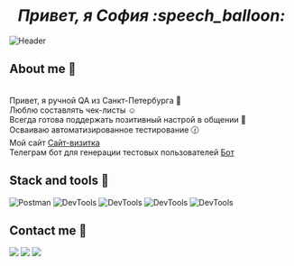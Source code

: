 <h1 align="center"> <i> Привет, я София :speech_balloon: </i> </h1> 

![Header](https://github.com/sofiyateyakashi/sofiyateyakashi/blob/main/assets/qaheader.gif)

## About me :sunflower:

<br>Привет, я ручной QA из Санкт-Петербурга :office:
<br> Люблю составлять чек-листы :relaxed:
<br> Всегда готова поддержать позитивный настрой в общении :green_heart:
<br> Осваиваю автоматизированное тестирование :clock130:
<br> Мой сайт [Сайт-визитка](https://github.com/sofiyateyakashi/CV)
<br> Телеграм бот для генерации тестовых пользователей [Бот](https://t.me/sofiya_usersgeneration_bot)


 
## Stack and tools :gem:

![Postman](https://img.shields.io/badge/-Postman-000010?style=for-the-badge&logo=postman)
![DevTools](https://img.shields.io/badge/-Devtools-000010?style=for-the-badge)
![DevTools](https://img.shields.io/badge/-MySQL-000010?style=for-the-badge)
![DevTools](https://img.shields.io/badge/-Kibana-000010?style=for-the-badge)
![DevTools](https://img.shields.io/badge/-Charles-000010?style=for-the-badge)

## Contact me :email:

[<img src="https://img.shields.io/badge/Gmail-white?style=for-the-badge&logo=gmail" />]()
[<img src="https://img.shields.io/badge/Telegram-2CA5E0?style=for-the-badge&logo=telegram&logoColor=white" />]()
[<img src="https://img.shields.io/badge/VK-blue?style=for-the-badge&logo=vk" />]()






